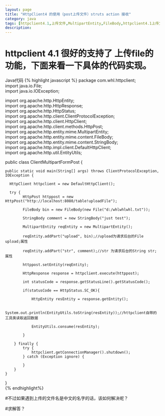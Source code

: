 ```yaml
---
layout: page
title: "HttpClient4 的使用（post上传文件）struts action 接收"
category: java
tags: [httpclient4.1,上传文件,MultipartEntity,FileBody,httpclient4.1上传文件]
description: 
---
```


# httpclient 4.1 很好的支持了 上传file的功能，下面来看一下具体的代码实现。
 
Java代码
{% highlight javascript %}
package com.whl.httpclient;  
import java.io.File;  
import java.io.IOException;  
  
import org.apache.http.HttpEntity;  
import org.apache.http.HttpResponse;  
import org.apache.http.HttpStatus;  
import org.apache.http.client.ClientProtocolException;  
import org.apache.http.client.HttpClient;  
import org.apache.http.client.methods.HttpPost;  
import org.apache.http.entity.mime.MultipartEntity;  
import org.apache.http.entity.mime.content.FileBody;  
import org.apache.http.entity.mime.content.StringBody;  
import org.apache.http.impl.client.DefaultHttpClient;  
import org.apache.http.util.EntityUtils;  
  
public class ClientMultipartFormPost {  
  
    public static void main(String[] args) throws ClientProtocolException, IOException {  
          
      HttpClient httpclient = new DefaultHttpClient();  
          
      try {  
            HttpPost httppost = new HttpPost("http://localhost:8080/table!uploadFile");  
          
            FileBody bin = new FileBody(new File("d:/whlwhlwhl.txt"));  
              
            StringBody comment = new StringBody("just test");  
          
            MultipartEntity reqEntity = new MultipartEntity();  
             
            reqEntity.addPart("upload", bin);//upload为请求后台的File upload;属性  
              
            reqEntity.addPart("str", comment);//str 为请求后台的String str;属性  
          
            httppost.setEntity(reqEntity);  
          
            HttpResponse response = httpclient.execute(httppost);  
              
            int statusCode = response.getStatusLine().getStatusCode();  
              
            if(statusCode == HttpStatus.SC_OK){  
                  
                HttpEntity resEntity = response.getEntity();  
                  
                System.out.println(EntityUtils.toString(resEntity));//httpclient自带的工具类读取返回数据  
              
                EntityUtils.consume(resEntity);  
  
            }  
              
        } finally {  
            try {   
                httpclient.getConnectionManager().shutdown();   
            } catch (Exception ignore) {  
                  
            }  
        }  
    }  
}  
{% endhighlight%} 

#不过如果遇到上传的文件名是中文的名字的话，该如何解决呢？
 
#求解答？